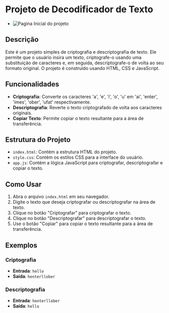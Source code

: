 # Projeto de Decodificador de Texto
- ![Pagina Inicial do projeto](./img/paginainicial.png)

## Descrição

Este é um projeto simples de criptografia e descriptografia de texto. Ele permite que o usuário insira um texto, criptografe-o usando uma substituição de caracteres e, em seguida, descriptografe-o de volta ao seu formato original. O projeto é construído usando HTML, CSS e JavaScript.

## Funcionalidades

- **Criptografia**: Converte os caracteres 'a', 'e', 'i', 'o', 'u' em 'ai', 'enter', 'imes', 'ober', 'ufat' respectivamente.
- **Descriptografia**: Reverte o texto criptografado de volta aos caracteres originais.
- **Copiar Texto**: Permite copiar o texto resultante para a área de transferência.


## Estrutura do Projeto

- `index.html`: Contém a estrutura HTML do projeto.
- `style.css`: Contém os estilos CSS para a interface do usuário.
- `app.js`: Contém a lógica JavaScript para criptografar, descriptografar e copiar o texto.

## Como Usar

1. Abra o arquivo `index.html` em seu navegador.
2. Digite o texto que deseja criptografar ou descriptografar na área de texto.
3. Clique no botão "Criptografar" para criptografar o texto.
4. Clique no botão "Descriptografar" para descriptografar o texto.
5. Use o botão "Copiar" para copiar o texto resultante para a área de transferência.

## Exemplos

### Criptografia
- **Entrada**: `hello`
- **Saída**: `henterllober`

### Descriptografia
- **Entrada**: `henterllober`
- **Saída**: `hello` 
